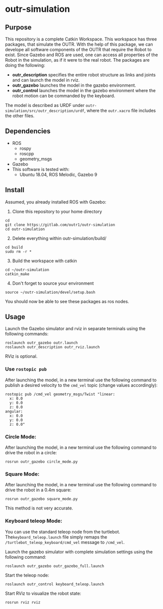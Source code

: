 # outr-simulation

## Purpose
This repository is a complete Catkin Workspace. This workspace has three packages, that simulate the OUTR. With the help of this package, we can develope all software components of the OUTR that require the Robot to exist. Since Gazebo and ROS are used, one can access all properties of the Robot in the simulation, as if it were to the real robot.
The packages are doing the following:

* **outr_description** specifies the entire robot structure as links and joints and can launch the model in rviz.
* **outr_gazebo** launches the model in the gazebo environment.
* **outr_control** launches the model in the gazebo environment where the robot motion can be commanded by the keyboard.

The model is described as URDF under `outr-simulation/src/outr_description/urdf`, where the `outr.xacro` file includes the other files.

## Dependencies

- ROS
    - rospy
    - roscpp
    - geometry_msgs
- Gazebo
- This software is tested with:
    - Ubuntu 18.04, ROS Melodic, Gazebo 9
## Install
Assumed, you already installed ROS with Gazebo:

1. Clone this repository to your home directory
```
cd
git clone https://gitlab.com/outr1/outr-simulation
cd outr-simulation
```
2. Delete everything within outr-simulation/build/
```
cd build
sudo rm -r *
```
3. Build the workspace with catkin
```
cd ~/outr-simulation
catkin_make
```
4. Don't forget to source your environment
```
source ~/outr-simulation/devel/setup.bash
```

You should now be able to see these packages as ros nodes.

## Usage
Launch the Gazebo simulator and rviz in separate terminals using the following commands:
```
roslaunch outr_gazebo outr.launch
roslaunch outr_description outr_rviz.launch
```
RViz is optional.

### Use `rostopic pub`
After launching the model, in a new terminal use the following command to publish a desired velocity to the `cmd_vel` topic (change values accordingly):
```
rostopic pub /cmd_vel geometry_msgs/Twist "linear:
  x: 0.0
  y: 0.0
  z: 0.0
angular:
  x: 0.0
  y: 0.0
  z: 0.0"
```

### Circle Mode:
After launching the model, in a new terminal use the following command to drive the robot in a circle:
```
rosrun outr_gazebo circle_mode.py
```

### Square Mode:
After launching the model, in a new terminal use the following command to drive the robot in a 0.4m square:
```
rosrun outr_gazebo square_mode.py
```
This method is not very accurate.

### Keyboard teleop Mode:
You can use the standard teleop node from the turtlebot. The`keyboard_teleop.launch` file simply remaps the `/turtlebot_teleop_keyboard/cmd_vel` message to `/cmd_vel`.

Launch the gazebo simulator with complete simulation settings using the following command:
```
roslaunch outr_gazebo outr_gazebo_full.launch
```

Start the teleop node:
```
roslaunch outr_control keyboard_teleop.launch
```

Start RViz to visualize the robot state:
```
rosrun rviz rviz
```
